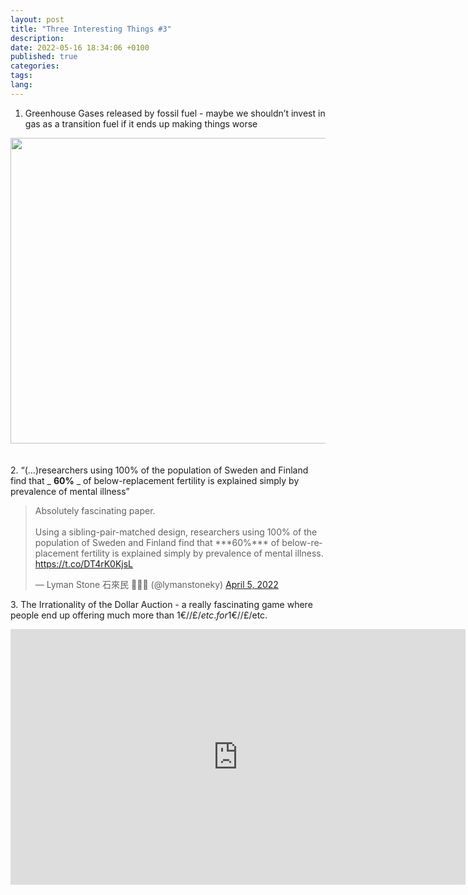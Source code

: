 ```yaml
---
layout: post
title: "Three Interesting Things #3"
description:
date: 2022-05-16 18:34:06 +0100
published: true
categories:
tags:
lang:
---
```


1. Greenhouse Gases released by fossil fuel - maybe we shouldn’t invest in gas as a transition fuel if it ends up making things worse


<picture><source type="image/webp" srcset="https://substackcdn.com/image/fetch/w_424,c_limit,f_webp,q_auto:good,fl_progressive:steep/https%3A%2F%2Fbucketeer-e05bbc84-baa3-437e-9518-adb32be77984.s3.amazonaws.com%2Fpublic%2Fimages%2F14ac551d-e6f2-4743-a315-ecb630812a64_1024x489.png 424w, https://substackcdn.com/image/fetch/w_848,c_limit,f_webp,q_auto:good,fl_progressive:steep/https%3A%2F%2Fbucketeer-e05bbc84-baa3-437e-9518-adb32be77984.s3.amazonaws.com%2Fpublic%2Fimages%2F14ac551d-e6f2-4743-a315-ecb630812a64_1024x489.png 848w, https://substackcdn.com/image/fetch/w_1272,c_limit,f_webp,q_auto:good,fl_progressive:steep/https%3A%2F%2Fbucketeer-e05bbc84-baa3-437e-9518-adb32be77984.s3.amazonaws.com%2Fpublic%2Fimages%2F14ac551d-e6f2-4743-a315-ecb630812a64_1024x489.png 1272w, https://substackcdn.com/image/fetch/w_1456,c_limit,f_webp,q_auto:good,fl_progressive:steep/https%3A%2F%2Fbucketeer-e05bbc84-baa3-437e-9518-adb32be77984.s3.amazonaws.com%2Fpublic%2Fimages%2F14ac551d-e6f2-4743-a315-ecb630812a64_1024x489.png 1456w" sizes="100vw"><img src="https://bucketeer-e05bbc84-baa3-437e-9518-adb32be77984.s3.amazonaws.com/public/images/14ac551d-e6f2-4743-a315-ecb630812a64_1024x489.png" width="1024" height="489" data-attrs='{"src":"https://substackcdn.com/image/fetch/w_1456,c_limit,f_auto,q_auto:good,fl_progressive:steep/https%3A%2F%2Fbucketeer-e05bbc84-baa3-437e-9518-adb32be77984.s3.amazonaws.com%2Fpublic%2Fimages%2F14ac551d-e6f2-4743-a315-ecb630812a64_1024x489.png","fullscreen":null,"imageSize":null,"height":489,"width":1024,"resizeWidth":null,"bytes":68231,"alt":null,"title":null,"type":"image/png","href":null,"belowTheFold":false,"internalRedirect":null}' class="sizing-normal" alt="" srcset="https://substackcdn.com/image/fetch/w_424,c_limit,f_auto,q_auto:good,fl_progressive:steep/https%3A%2F%2Fbucketeer-e05bbc84-baa3-437e-9518-adb32be77984.s3.amazonaws.com%2Fpublic%2Fimages%2F14ac551d-e6f2-4743-a315-ecb630812a64_1024x489.png 424w, https://substackcdn.com/image/fetch/w_848,c_limit,f_auto,q_auto:good,fl_progressive:steep/https%3A%2F%2Fbucketeer-e05bbc84-baa3-437e-9518-adb32be77984.s3.amazonaws.com%2Fpublic%2Fimages%2F14ac551d-e6f2-4743-a315-ecb630812a64_1024x489.png 848w, https://substackcdn.com/image/fetch/w_1272,c_limit,f_auto,q_auto:good,fl_progressive:steep/https%3A%2F%2Fbucketeer-e05bbc84-baa3-437e-9518-adb32be77984.s3.amazonaws.com%2Fpublic%2Fimages%2F14ac551d-e6f2-4743-a315-ecb630812a64_1024x489.png 1272w, https://substackcdn.com/image/fetch/w_1456,c_limit,f_auto,q_auto:good,fl_progressive:steep/https%3A%2F%2Fbucketeer-e05bbc84-baa3-437e-9518-adb32be77984.s3.amazonaws.com%2Fpublic%2Fimages%2F14ac551d-e6f2-4743-a315-ecb630812a64_1024x489.png 1456w" sizes="100vw"></picture>
<svg xmlns="http://www.w3.org/2000/svg" width="20" height="20" viewbox="0 0 24 24" fill="none" stroke="#FFFFFF" stroke-width="2" stroke-linecap="round" stroke-linejoin="round" class="lucide lucide-maximize2"><polyline points="15 3 21 3 21 9"></polyline><polyline points="9 21 3 21 3 15"></polyline><line x1="21" y1="3" x2="14" y2="10"></line><line x1="3" y1="21" x2="10" y2="14"></line></svg>


2\. “(...)researchers using 100% of the population of Sweden and Finland find that _ **60%** _ of below-replacement fertility is explained simply by prevalence of mental illness”

<blockquote class="twitter-tweet"><p lang="en" dir="ltr">Absolutely fascinating paper.<br><br>Using a sibling-pair-matched design, researchers using 100% of the population of Sweden and Finland find that ***60%*** of below-replacement fertility is explained simply by prevalence of mental illness. <a href="https://t.co/DT4rK0KjsL">https://t.co/DT4rK0KjsL</a></p>&mdash; Lyman Stone 石來民 🦬🦬🦬 (@lymanstoneky) <a href="https://twitter.com/lymanstoneky/status/1511224784616570881?ref_src=twsrc%5Etfw">April 5, 2022</a></blockquote> <script async src="https://platform.twitter.com/widgets.js" charset="utf-8"></script>

3\. The Irrationality of the Dollar Auction - a really fascinating game where people end up offering much more than 1€/$/£/etc. for 1€/$/£/etc.

<iframe src="https://www.youtube-nocookie.com/embed/A07LCQ5Pq88?rel=0&amp;autoplay=0&amp;showinfo=0&amp;enablejsapi=0" frameborder="0" loading="lazy" gesture="media" allow="autoplay; fullscreen" allowautoplay="true" allowfullscreen="true" width="728" height="409"></iframe>
